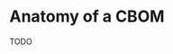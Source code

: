 # Anatomy of a CBOM

TODO

<div style="page-break-after: always; visibility: hidden">
\newpage
</div>
